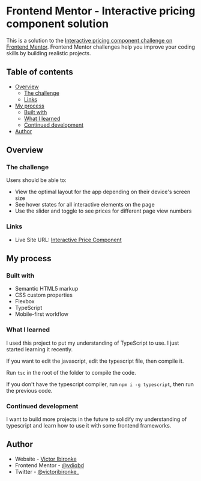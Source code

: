 # Frontend Mentor - Interactive pricing component solution

This is a solution to the [Interactive pricing component challenge on Frontend Mentor](https://www.frontendmentor.io/challenges/interactive-pricing-component-t0m8PIyY8). Frontend Mentor challenges help you improve your coding skills by building realistic projects.

## Table of contents

- [Overview](#overview)
  - [The challenge](#the-challenge)
  - [Links](#links)
- [My process](#my-process)
  - [Built with](#built-with)
  - [What I learned](#what-i-learned)
  - [Continued development](#continued-development)
- [Author](#author)

## Overview

### The challenge

Users should be able to:

- View the optimal layout for the app depending on their device's screen size
- See hover states for all interactive elements on the page
- Use the slider and toggle to see prices for different page view numbers

### Links

- Live Site URL: [Interactive Price Component](https://victoribironke.github.io/interactive-pricing-component/)

## My process

### Built with

- Semantic HTML5 markup
- CSS custom properties
- Flexbox
- TypeScript
- Mobile-first workflow

### What I learned

I used this project to put my understanding of TypeScript to use. I just started learning it recently.

If you want to edit the javascript, edit the typescript file, then compile it.

Run `tsc` in the root of the folder to compile the code.

If you don't have the typescript compiler, run `npm i -g typescript`, then run the previous code.

### Continued development

I want to build more projects in the future to solidify my understanding of typescript and learn how to use it with some frontend frameworks.

## Author

- Website - [Victor Ibironke](https://victoribironke.netlify.app)
- Frontend Mentor - [@vdiqbd](https://www.frontendmentor.io/profile/vdiqbd)
- Twitter - [@victoribironke\_](https://www.twitter.com/victoribironke_)
